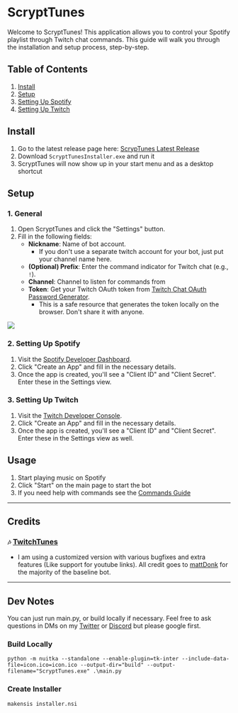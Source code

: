 # ScryptTunes

Welcome to ScryptTunes! This application allows you to control your Spotify playlist through Twitch chat commands. This guide will walk you through the installation and setup process, step-by-step.

## Table of Contents
1. [Install](#install)
2. [Setup](#setup)
3. [Setting Up Spotify](#setting-up-spotify)
4. [Setting Up Twitch](#setting-up-twitch)

## Install
1. Go to the latest release page here: [ScrypTunes Latest Release](https://github.com/StuxVT/ScryptTunes/releases/latest)
2. Download `ScryptTunesInstaller.exe` and run it
3. ScryptTunes will now show up in your start menu and as a desktop shortcut

## Setup
### 1. General
1. Open ScryptTunes and click the "Settings" button.
2. Fill in the following fields:
    - **Nickname**: Name of bot account.
      - If you don't use a separate twitch account for your bot, just put your channel name here.
    - **(Optional) Prefix**: Enter the command indicator for Twitch chat (e.g., `!`).
    - **Channel**: Channel to listen for commands from
    - **Token**: Get your Twitch OAuth token from [Twitch Chat OAuth Password Generator](https://twitchapps.com/tmi/).
      - This is a safe resource that generates the token locally on the browser. Don't share it with anyone.

![](https://cdn.discordapp.com/attachments/933618197213622272/1165117190459101184/image.png?ex=6545aef1&is=653339f1&hm=41cb6634efb36fe66acddfd7e79152523c3755d9759e2cfc735f4b67f3a382fa&)

### 2. Setting Up Spotify
1. Visit the [Spotify Developer Dashboard](https://developer.spotify.com/dashboard/applications).
2. Click "Create an App" and fill in the necessary details.
3. Once the app is created, you'll see a "Client ID" and "Client Secret". Enter these in the Settings view.

### 3. Setting Up Twitch
1. Visit the [Twitch Developer Console](https://dev.twitch.tv/console).
2. Click "Create an App" and fill in the necessary details.
3. Once the app is created, you'll see a "Client ID" and "Client Secret". Enter these in the Settings view as well.

## Usage
1. Start playing music on Spotify
2. Click "Start" on the main page to start the bot
3. If you need help with commands see the [Commands Guide](https://github.com/StuxVT/ScryptTunes/wiki/Commands#scrypttunes-commands-guide)

---

## Credits
### `🎶` [TwitchTunes](https://github.com/mmattDonk/TwitchTunes)
- I am using a customized version with various bugfixes and extra features (Like support for youtube links). 
   All credit goes to [mattDonk](https://github.com/mmattDonk) for the majority of the baseline bot.

---
## Dev Notes
You can just run main.py, or build locally if necessary. Feel free to ask questions in DMs on my
[Twitter](https://twitter.com/stuxvt) or [Discord](http://discord.stux.ai) but please google first.
### Build Locally
`python -m nuitka --standalone --enable-plugin=tk-inter --include-data-file=icon.ico=icon.ico --output-dir="build" --output-filename="ScryptTunes.exe" .\main.py`
### Create Installer
`makensis installer.nsi`

